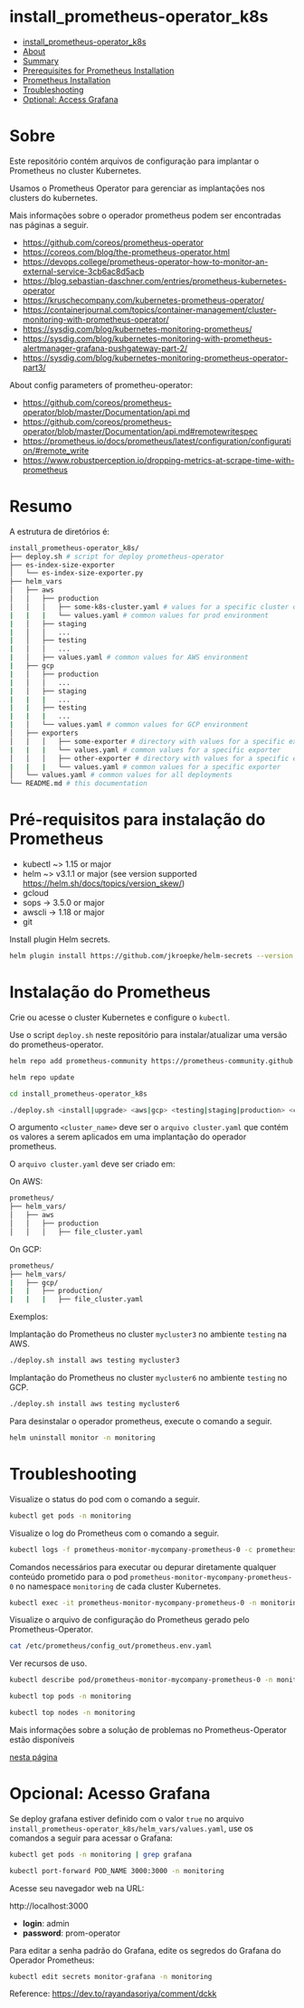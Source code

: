 # install_prometheus-operator_k8s

<!-- TOC -->

- [install_prometheus-operator_k8s](#install_prometheus-operator_k8s)
- [About](#about)
- [Summary](#summary)
- [Prerequisites for Prometheus Installation](#prerequisites-for-prometheus-installation)
- [Prometheus Installation](#prometheus-installation)
- [Troubleshooting](#troubleshooting)
- [Optional: Access Grafana](#optional-access-grafana)

<!-- TOC -->

# Sobre

Este repositório contém arquivos de configuração para implantar o Prometheus no cluster Kubernetes.

Usamos o Prometheus Operator para gerenciar as implantações nos clusters do kubernetes.

Mais informações sobre o operador prometheus podem ser encontradas nas páginas a seguir.

* https://github.com/coreos/prometheus-operator
* https://coreos.com/blog/the-prometheus-operator.html
* https://devops.college/prometheus-operator-how-to-monitor-an-external-service-3cb6ac8d5acb
* https://blog.sebastian-daschner.com/entries/prometheus-kubernetes-operator
* https://kruschecompany.com/kubernetes-prometheus-operator/
* https://containerjournal.com/topics/container-management/cluster-monitoring-with-prometheus-operator/
* https://sysdig.com/blog/kubernetes-monitoring-prometheus/
* https://sysdig.com/blog/kubernetes-monitoring-with-prometheus-alertmanager-grafana-pushgateway-part-2/
* https://sysdig.com/blog/kubernetes-monitoring-prometheus-operator-part3/

About config parameters of prometheu-operator:

* https://github.com/coreos/prometheus-operator/blob/master/Documentation/api.md
* https://github.com/coreos/prometheus-operator/blob/master/Documentation/api.md#remotewritespec
* https://prometheus.io/docs/prometheus/latest/configuration/configuration/#remote_write
* https://www.robustperception.io/dropping-metrics-at-scrape-time-with-prometheus

# Resumo

A estrutura de diretórios é:

```bash
install_prometheus-operator_k8s/
├── deploy.sh # script for deploy prometheus-operator
├── es-index-size-exporter
│   └── es-index-size-exporter.py
├── helm_vars
│   ├── aws
│   │   ├── production
│   │   │   ├── some-k8s-cluster.yaml # values for a specific cluster deployment
|   |   |   └── values.yaml # common values for prod environment
|   │   ├── staging
|   │   │   ...
|   │   ├── testing
|   │   │   ...
|   │   ├── values.yaml # common values for AWS environment
|   ├── gcp
|   │   ├── production
|   │   │   ...
|   │   ├── staging
|   |   |   ...
|   |   ├── testing
|   |   |   ...
|   │   └── values.yaml # common values for GCP environment
│   ├── exporters
│   │   │   ├── some-exporter # directory with values for a specific exporter
|   |   |   └── values.yaml # common values for a specific exporter
│   │   │   ├── other-exporter # directory with values for a specific exporter
|   |   |   └── values.yaml # common values for a specific exporter
│   └── values.yaml # common values for all deployments
└── README.md # this documentation
```

# Pré-requisitos para instalação do Prometheus

* kubectl ~> 1.15 or major
* helm ~> v3.1.1 or major (see version supported https://helm.sh/docs/topics/version_skew/)
* gcloud
* sops -> 3.5.0 or major
* awscli -> 1.18 or major
* git

Install plugin Helm secrets.

```bash
helm plugin install https://github.com/jkroepke/helm-secrets --version v3.6.1
```

# Instalação do Prometheus

Crie ou acesse o cluster Kubernetes e configure o ``kubectl``.

Use o script `deploy.sh` neste repositório para instalar/atualizar uma versão do prometheus-operator.

```bash
helm repo add prometheus-community https://prometheus-community.github.io/helm-charts

helm repo update

cd install_prometheus-operator_k8s

./deploy.sh <install|upgrade> <aws|gcp> <testing|staging|production> <cluster_name> [--debug]
```

O argumento `<cluster_name>` deve ser o ``arquivo cluster.yaml`` que contém os valores a serem aplicados em uma implantação do operador prometheus.

O ``arquivo cluster.yaml`` deve ser criado em:

On AWS:

```bash
prometheus/
├── helm_vars/
│   ├── aws
│   │   ├── production
│   │   │   ├── file_cluster.yaml
```

On GCP:

```bash
prometheus/
├── helm_vars/
|   ├── gcp/
|   |   ├── production/
|   |   |   ├── file_cluster.yaml
```

Exemplos:

Implantação do Prometheus no cluster ``mycluster3`` no ambiente ``testing`` na AWS.

```bash
./deploy.sh install aws testing mycluster3
```

Implantação do Prometheus no cluster ``mycluster6`` no ambiente ``testing`` no GCP.

```bash
./deploy.sh install aws testing mycluster6
```

Para desinstalar o operador prometheus, execute o comando a seguir.

```bash
helm uninstall monitor -n monitoring
```

# Troubleshooting

Visualize o status do pod com o comando a seguir.

```bash
kubectl get pods -n monitoring
```

Visualize o log do Prometheus com o comando a seguir.

```bash
kubectl logs -f prometheus-monitor-mycompany-prometheus-0 -c prometheus -n monitoring
```

Comandos necessários para executar ou depurar diretamente qualquer conteúdo prometido para o pod ``prometheus-monitor-mycompany-prometheus-0`` no namespace ``monitoring`` de cada cluster Kubernetes.

```bash
kubectl exec -it prometheus-monitor-mycompany-prometheus-0 -n monitoring -- sh
```

Visualize o arquivo de configuração do Prometheus gerado pelo Prometheus-Operator.

```bash
cat /etc/prometheus/config_out/prometheus.env.yaml
```

Ver recursos de uso.

```bash
kubectl describe pod/prometheus-monitor-mycompany-prometheus-0 -n monitoring

kubectl top pods -n monitoring

kubectl top nodes -n monitoring
```

Mais informações sobre a solução de problemas no Prometheus-Operator estão disponíveis 

[nesta página](https://github.com/coreos/prometheus-operator/blob/master/Documentation/troubleshooting.md)

# Opcional: Acesso Grafana

Se deploy grafana estiver definido com o valor ``true`` no arquivo ``install_prometheus-operator_k8s/helm_vars/values.yaml``, use os comandos a seguir para acessar o Grafana:

```bash
kubectl get pods -n monitoring | grep grafana

kubectl port-forward POD_NAME 3000:3000 -n monitoring
```

Acesse seu navegador web na URL:

http://localhost:3000

* **login**: admin
* **password**: prom-operator

Para editar a senha padrão do Grafana, edite os segredos do Grafana do Operador Prometheus:

```bash
kubectl edit secrets monitor-grafana -n monitoring
```

Reference: https://dev.to/rayandasoriya/comment/dckk
